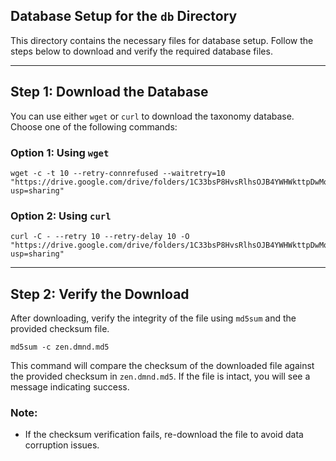 
## Database Setup for the `db` Directory

This directory contains the necessary files for database setup. Follow the steps below to download and verify the required database files.

---

## Step 1: Download the Database

You can use either `wget` or `curl` to download the taxonomy database. Choose one of the following commands:

### Option 1: Using `wget`

```
wget -c -t 10 --retry-connrefused --waitretry=10 "https://drive.google.com/drive/folders/1C33bsP8HvsRlhsOJB4YWHWkttpDwMqNw?usp=sharing"
```

### Option 2: Using `curl`

```
curl -C - --retry 10 --retry-delay 10 -O "https://drive.google.com/drive/folders/1C33bsP8HvsRlhsOJB4YWHWkttpDwMqNw?usp=sharing"
```

---

## Step 2: Verify the Download

After downloading, verify the integrity of the file using `md5sum` and the provided checksum file.

```
md5sum -c zen.dmnd.md5
```

This command will compare the checksum of the downloaded file against the provided checksum in `zen.dmnd.md5`. If the file is intact, you will see a message indicating success.


### Note:
- If the checksum verification fails, re-download the file to avoid data corruption issues.


